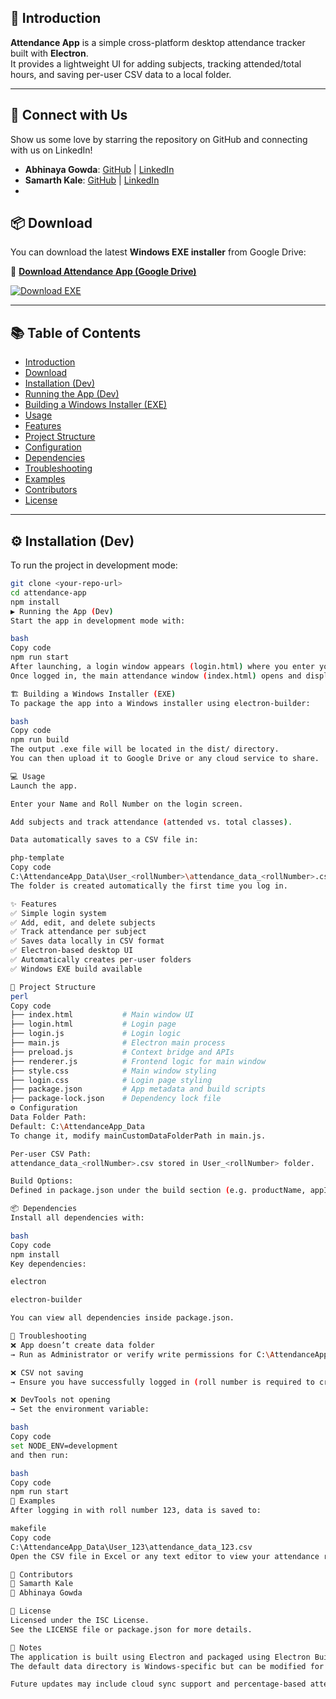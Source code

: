 ## 📝 Introduction
**Attendance App** is a simple cross-platform desktop attendance tracker built with **Electron**.  
It provides a lightweight UI for adding subjects, tracking attended/total hours, and saving per-user CSV data to a local folder.

---
## 🔗 Connect with Us

Show us some love by starring the repository on GitHub and connecting with us on LinkedIn!

- **Abhinaya Gowda**: [GitHub](https://github.com/AbhinayaGowda) | [LinkedIn](https://linkedin.com/in/abhinaya-gowda)
- **Samarth Kale**: [GitHub](https://github.com/SamarthKale) | [LinkedIn](https://linkedin.com/in/samarth-n-kale)
- 
## 📦 Download

You can download the latest **Windows EXE installer** from Google Drive:

🔗 **[Download Attendance App (Google Drive)](https://drive.google.com/drive/folders/19NKG79RGutCyJBh1Ta5asYE2D4QF5u-2?usp=sharing)**  

[![Download EXE](https://img.shields.io/badge/Download-Windows%20EXE-blue?style=for-the-badge&logo=windows)](https://drive.google.com/drive/folders/19NKG79RGutCyJBh1Ta5asYE2D4QF5u-2?usp=sharing)

---

## 📚 Table of Contents
- [Introduction](#-introduction)
- [Download](#-download)
- [Installation (Dev)](#-installation-dev)
- [Running the App (Dev)](#-running-the-app-dev)
- [Building a Windows Installer (EXE)](#-building-a-windows-installer-exe)
- [Usage](#-usage)
- [Features](#-features)
- [Project Structure](#-project-structure)
- [Configuration](#-configuration)
- [Dependencies](#-dependencies)
- [Troubleshooting](#-troubleshooting)
- [Examples](#-examples)
- [Contributors](#-contributors)
- [License](#-license)

---

## ⚙️ Installation (Dev)
To run the project in development mode:

```bash
git clone <your-repo-url>
cd attendance-app
npm install
▶️ Running the App (Dev)
Start the app in development mode with:

bash
Copy code
npm run start
After launching, a login window appears (login.html) where you enter your Name and Roll Number.
Once logged in, the main attendance window (index.html) opens and displays the attendance management interface.

🏗️ Building a Windows Installer (EXE)
To package the app into a Windows installer using electron-builder:

bash
Copy code
npm run build
The output .exe file will be located in the dist/ directory.
You can then upload it to Google Drive or any cloud service to share.

💻 Usage
Launch the app.

Enter your Name and Roll Number on the login screen.

Add subjects and track attendance (attended vs. total classes).

Data automatically saves to a CSV file in:

php-template
Copy code
C:\AttendanceApp_Data\User_<rollNumber>\attendance_data_<rollNumber>.csv
The folder is created automatically the first time you log in.

✨ Features
✅ Simple login system
✅ Add, edit, and delete subjects
✅ Track attendance per subject
✅ Saves data locally in CSV format
✅ Electron-based desktop UI
✅ Automatically creates per-user folders
✅ Windows EXE build available

📁 Project Structure
perl
Copy code
├── index.html           # Main window UI
├── login.html           # Login page
├── login.js             # Login logic
├── main.js              # Electron main process
├── preload.js           # Context bridge and APIs
├── renderer.js          # Frontend logic for main window
├── style.css            # Main window styling
├── login.css            # Login page styling
├── package.json         # App metadata and build scripts
├── package-lock.json    # Dependency lock file
⚙️ Configuration
Data Folder Path:
Default: C:\AttendanceApp_Data
To change it, modify mainCustomDataFolderPath in main.js.

Per-user CSV Path:
attendance_data_<rollNumber>.csv stored in User_<rollNumber> folder.

Build Options:
Defined in package.json under the build section (e.g. productName, appId, etc.).

📦 Dependencies
Install all dependencies with:

bash
Copy code
npm install
Key dependencies:

electron

electron-builder

You can view all dependencies inside package.json.

🧰 Troubleshooting
❌ App doesn’t create data folder
→ Run as Administrator or verify write permissions for C:\AttendanceApp_Data.

❌ CSV not saving
→ Ensure you have successfully logged in (roll number is required to create the folder).

❌ DevTools not opening
→ Set the environment variable:

bash
Copy code
set NODE_ENV=development
and then run:

bash
Copy code
npm run start
🧾 Examples
After logging in with roll number 123, data is saved to:

makefile
Copy code
C:\AttendanceApp_Data\User_123\attendance_data_123.csv
Open the CSV file in Excel or any text editor to view your attendance records.

👥 Contributors
👤 Samarth Kale
👤 Abhinaya Gowda

📜 License
Licensed under the ISC License.
See the LICENSE file or package.json for more details.

🧩 Notes
The application is built using Electron and packaged using Electron Builder.
The default data directory is Windows-specific but can be modified for other OS environments.

Future updates may include cloud sync support and percentage-based attendance visualization.


